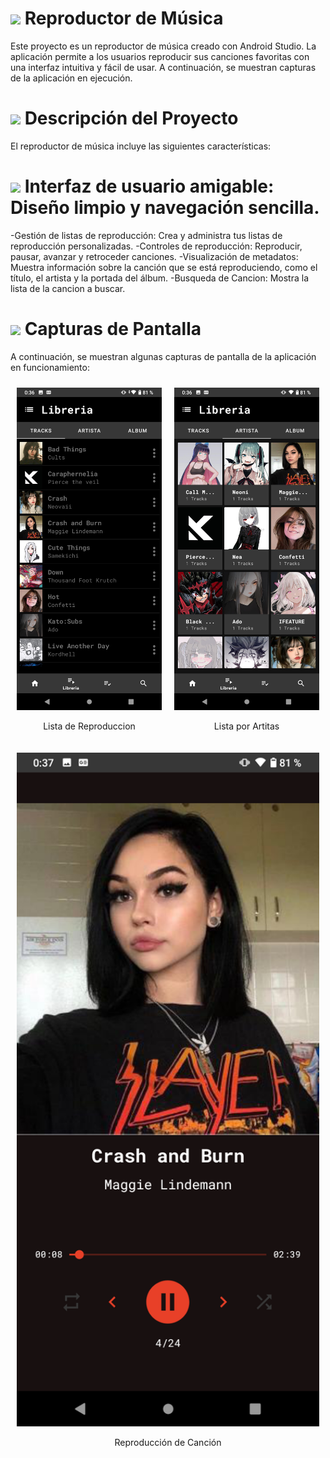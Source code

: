 # <img src="https://raw.githubusercontent.com/SamHerbert/SVG-Loaders/5deed925369e57e9c58ba576ce303466984db501/svg-loaders/bars.svg" width = 15px> Reproductor de Música
Este proyecto es un reproductor de música creado con Android Studio. La aplicación permite a los usuarios reproducir sus canciones favoritas con una interfaz intuitiva y fácil de usar. A continuación, se muestran capturas de la aplicación en ejecución.

# <img src="https://raw.githubusercontent.com/SamHerbert/SVG-Loaders/5deed925369e57e9c58ba576ce303466984db501/svg-loaders/bars.svg" width = 15px> Descripción del Proyecto
El reproductor de música incluye las siguientes características:

# <img src="https://raw.githubusercontent.com/SamHerbert/SVG-Loaders/5deed925369e57e9c58ba576ce303466984db501/svg-loaders/bars.svg" width = 15px> Interfaz de usuario amigable: Diseño limpio y navegación sencilla.
-Gestión de listas de reproducción: Crea y administra tus listas de reproducción personalizadas.
-Controles de reproducción: Reproducir, pausar, avanzar y retroceder canciones.
-Visualización de metadatos: Muestra información sobre la canción que se está reproduciendo, como el título, el artista y la portada del álbum.
-Busqueda de Cancion: Mostra la lista de la cancion a buscar.

# <img src="https://raw.githubusercontent.com/SamHerbert/SVG-Loaders/5deed925369e57e9c58ba576ce303466984db501/svg-loaders/bars.svg" width = 15px> Capturas de Pantalla
A continuación, se muestran algunas capturas de pantalla de la aplicación en funcionamiento:


<div style="display: flex; flex-wrap: wrap; justify-content: space-around;">

  <div style="flex: 1 0 30%; margin: 10px;">
    <img src="capturas/Screenshot_20230419-003626.png" alt="Lista" style="width:100%;">
    <p style="text-align: center;">Lista de Reproduccion</p>
  </div>

  <div style="flex: 1 0 30%; margin: 10px;">
    <img src="capturas/Screenshot_20230419-003659.png" alt="Artistas" style="width:100%;">
    <p style="text-align: center;">Lista por Artitas</p>
  </div>

  <div style="flex: 1 0 30%; margin: 10px;">
    <img src="capturas/Screenshot_20230419-003730.png" alt="Reproduccion" style="width:100%;">
    <p style="text-align: center;">Reproducción de Canción</p>
  </div>

</div>
